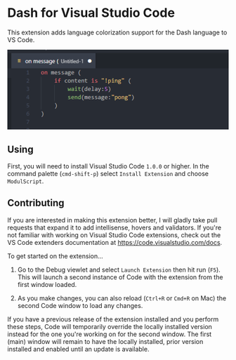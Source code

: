 # Dash for Visual Studio Code

This extension adds language colorization support for the Dash language to VS Code.

![IDE](https://raw.githubusercontent.com/kajdev/vscode-modulscript/main/example.png)

## Using

First, you will need to install Visual Studio Code `1.0.0` or higher. In the command palette (`cmd-shift-p`) select `Install Extension` and choose `ModulScript`.

## Contributing

If you are interested in making this extension better, I will gladly take pull requests that expand it to add intellisense, hovers and validators. If you're not familiar with working on Visual Studio Code extensions, check out the VS Code extenders documentation at
https://code.visualstudio.com/docs.

To get started on the extension...

1. Go to the Debug viewlet and select `Launch Extension` then hit run (`F5`). This will launch a second instance of Code with the extension from the first window loaded.

2. As you make changes, you can also reload (`Ctrl+R` or `Cmd+R` on Mac) the second Code window to load any changes.

If you have a previous release of the extension installed and you perform these steps, Code will temporarily override the locally installed version instead for the one you're working on for the second window. The first (main) window will remain to have the locally installed, prior version installed and enabled until an update is available.
